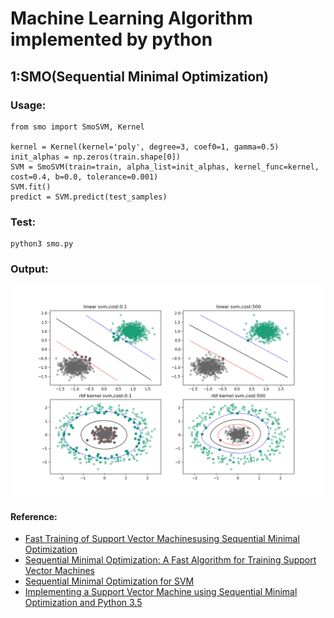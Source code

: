 # Machine Learning Algorithm implemented by python

## 1:SMO(Sequential Minimal Optimization)
### Usage:
	from smo import SmoSVM, Kernel
	
	kernel = Kernel(kernel='poly', degree=3, coef0=1, gamma=0.5)
    init_alphas = np.zeros(train.shape[0])
	SVM = SmoSVM(train=train, alpha_list=init_alphas, kernel_func=kernel, cost=0.4, b=0.0, tolerance=0.001)
    SVM.fit()
    predict = SVM.predict(test_samples)
	
### Test:
	python3 smo.py
	
### Output:
![avatar](other_file/smo.png)

#### Reference:
- [Fast Training of Support Vector Machinesusing Sequential Minimal Optimization](https://www.microsoft.com/en-us/research/wp-content/uploads/2016/02/smo-book.pdf)
- [Sequential Minimal Optimization: A Fast Algorithm for Training Support Vector Machines](https://www.microsoft.com/en-us/research/wp-content/uploads/2016/02/tr-98-14.pdf)
- [Sequential Minimal Optimization for SVM](http://web.cs.iastate.edu/~honavar/smo-svm.pdf)
- [Implementing a Support Vector Machine using Sequential Minimal Optimization and Python 3.5](https://jonchar.net/notebooks/SVM/)


